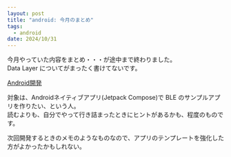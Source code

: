 ```yaml
---
layout: post
title: "android: 今月のまとめ"
tags:
  - android
date: 2024/10/31
---
```


今月やっていた内容をまとめ・・・が途中まで終わりました。  
Data Layer についてがまったく書けてないです。

[Android開発](/android/index.html)

対象は、Androidネイティブアプリ(Jetpack Compose)で BLE のサンプルアプリを作りたい、という人。  
読むよりも、自分でやって行き詰まったときにヒントがあるかも、程度のものです。

次回開発するときのメモのようなものなので、アプリのテンプレートを強化した方がよかったかもしれない。
